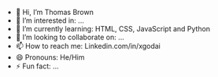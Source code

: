 - 👋 Hi, I’m Thomas Brown
- 👀 I’m interested in: ...
- 🌱 I’m currently learning: HTML, CSS, JavaScript and Python
- 💞️ I’m looking to collaborate on: ...
- 📫 How to reach me: <a>Linkedin.com/in/xgodai</a>
- 😄 Pronouns: He/Him
- ⚡ Fun fact: ...

<!---
xGodai/xGodai is a ✨ special ✨ repository because its `README.md` (this file) appears on your GitHub profile.
You can click the Preview link to take a look at your changes.
--->
